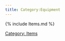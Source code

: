 ```yaml
---
title: Category:Equipment
---
```


{% include Items.md %}

[Category: Items](Category:_Items "wikilink")